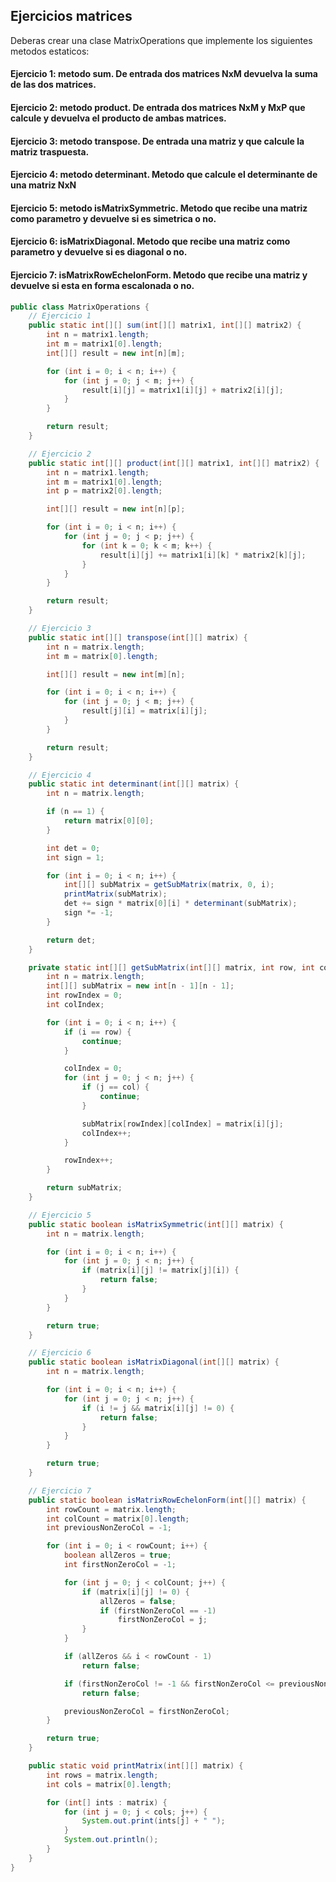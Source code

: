 ## Ejercicios matrices

Deberas crear una clase MatrixOperations que implemente los siguientes metodos estaticos:

#### Ejercicio 1: metodo sum. De entrada dos matrices NxM devuelva la suma de las dos matrices.

#### Ejercicio 2: metodo product. De entrada dos matrices NxM y MxP que calcule y devuelva el producto de ambas matrices.

#### Ejercicio 3: metodo transpose. De entrada una matriz y que calcule la matriz traspuesta.

#### Ejercicio 4: metodo determinant. Metodo que calcule el determinante de una matriz NxN

#### Ejercicio 5: metodo isMatrixSymmetric. Metodo que recibe una matriz como parametro y devuelve si es simetrica o no.

#### Ejercicio 6: isMatrixDiagonal. Metodo que recibe una matriz como parametro y devuelve si es diagonal o no.

#### Ejercicio 7: isMatrixRowEchelonForm. Metodo que recibe una matriz y devuelve si esta en forma escalonada o no.

```java
public class MatrixOperations {
    // Ejercicio 1
    public static int[][] sum(int[][] matrix1, int[][] matrix2) {
        int n = matrix1.length;
        int m = matrix1[0].length;
        int[][] result = new int[n][m];

        for (int i = 0; i < n; i++) {
            for (int j = 0; j < m; j++) {
                result[i][j] = matrix1[i][j] + matrix2[i][j];
            }
        }

        return result;
    }

    // Ejercicio 2
    public static int[][] product(int[][] matrix1, int[][] matrix2) {
        int n = matrix1.length;
        int m = matrix1[0].length;
        int p = matrix2[0].length;

        int[][] result = new int[n][p];

        for (int i = 0; i < n; i++) {
            for (int j = 0; j < p; j++) {
                for (int k = 0; k < m; k++) {
                    result[i][j] += matrix1[i][k] * matrix2[k][j];
                }
            }
        }

        return result;
    }

    // Ejercicio 3
    public static int[][] transpose(int[][] matrix) {
        int n = matrix.length;
        int m = matrix[0].length;

        int[][] result = new int[m][n];

        for (int i = 0; i < n; i++) {
            for (int j = 0; j < m; j++) {
                result[j][i] = matrix[i][j];
            }
        }

        return result;
    }

    // Ejercicio 4
    public static int determinant(int[][] matrix) {
        int n = matrix.length;

        if (n == 1) {
            return matrix[0][0];
        }

        int det = 0;
        int sign = 1;

        for (int i = 0; i < n; i++) {
            int[][] subMatrix = getSubMatrix(matrix, 0, i);
            printMatrix(subMatrix);
            det += sign * matrix[0][i] * determinant(subMatrix);
            sign *= -1;
        }

        return det;
    }

    private static int[][] getSubMatrix(int[][] matrix, int row, int col) {
        int n = matrix.length;
        int[][] subMatrix = new int[n - 1][n - 1];
        int rowIndex = 0;
        int colIndex;

        for (int i = 0; i < n; i++) {
            if (i == row) {
                continue;
            }

            colIndex = 0;
            for (int j = 0; j < n; j++) {
                if (j == col) {
                    continue;
                }

                subMatrix[rowIndex][colIndex] = matrix[i][j];
                colIndex++;
            }

            rowIndex++;
        }

        return subMatrix;
    }

    // Ejercicio 5
    public static boolean isMatrixSymmetric(int[][] matrix) {
        int n = matrix.length;

        for (int i = 0; i < n; i++) {
            for (int j = 0; j < n; j++) {
                if (matrix[i][j] != matrix[j][i]) {
                    return false;
                }
            }
        }

        return true;
    }

    // Ejercicio 6
    public static boolean isMatrixDiagonal(int[][] matrix) {
        int n = matrix.length;

        for (int i = 0; i < n; i++) {
            for (int j = 0; j < n; j++) {
                if (i != j && matrix[i][j] != 0) {
                    return false;
                }
            }
        }

        return true;
    }

    // Ejercicio 7
    public static boolean isMatrixRowEchelonForm(int[][] matrix) {
        int rowCount = matrix.length;
        int colCount = matrix[0].length;
        int previousNonZeroCol = -1;

        for (int i = 0; i < rowCount; i++) {
            boolean allZeros = true;
            int firstNonZeroCol = -1;

            for (int j = 0; j < colCount; j++) {
                if (matrix[i][j] != 0) {
                    allZeros = false;
                    if (firstNonZeroCol == -1)
                        firstNonZeroCol = j;
                }
            }

            if (allZeros && i < rowCount - 1)
                return false;

            if (firstNonZeroCol != -1 && firstNonZeroCol <= previousNonZeroCol)
                return false;

            previousNonZeroCol = firstNonZeroCol;
        }

        return true;
    }

    public static void printMatrix(int[][] matrix) {
        int rows = matrix.length;
        int cols = matrix[0].length;

        for (int[] ints : matrix) {
            for (int j = 0; j < cols; j++) {
                System.out.print(ints[j] + " ");
            }
            System.out.println();
        }
    }
}

```
